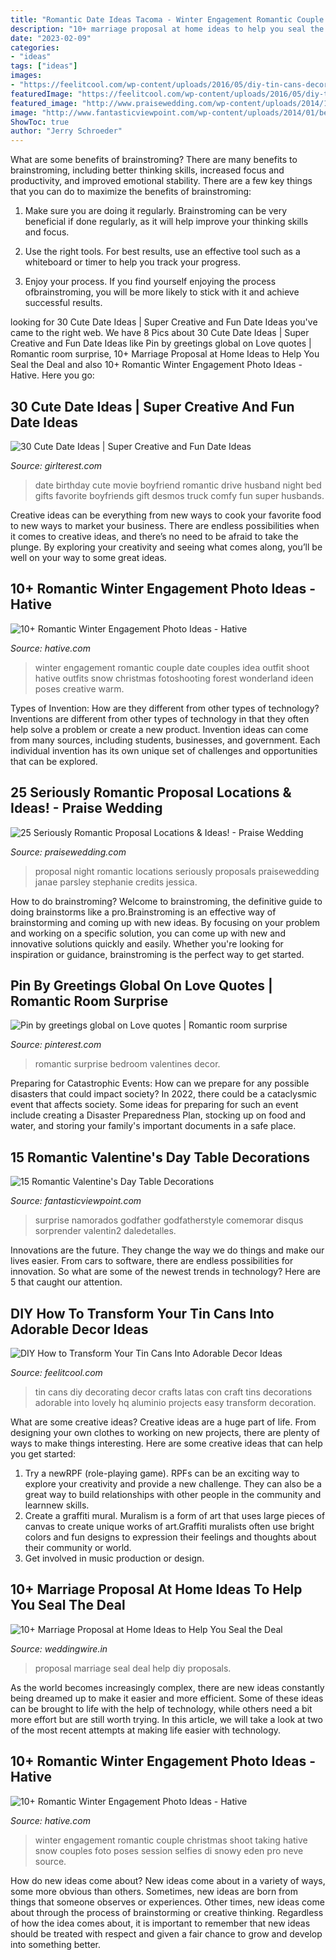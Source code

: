 ```yaml
---
title: "Romantic Date Ideas Tacoma - Winter Engagement Romantic Couple Date Couples Idea Outfit Shoot Hative Outfits Snow Christmas Fotoshooting Forest Wonderland Ideen Poses Creative Warm"
description: "10+ marriage proposal at home ideas to help you seal the deal"
date: "2023-02-09"
categories:
- "ideas"
tags: ["ideas"]
images:
- "https://feelitcool.com/wp-content/uploads/2016/05/diy-tin-cans-decorations17.jpg"
featuredImage: "https://feelitcool.com/wp-content/uploads/2016/05/diy-tin-cans-decorations17.jpg"
featured_image: "http://www.praisewedding.com/wp-content/uploads/2014/12/proposal2-night.jpg"
image: "http://www.fantasticviewpoint.com/wp-content/uploads/2014/01/best-ideas-for-valentines-day-dinner-at-home-1.jpg"
ShowToc: true
author: "Jerry Schroeder"
---
```



What are some benefits of brainstroming?
There are many benefits to brainstroming, including better thinking skills, increased focus and productivity, and improved emotional stability. There are a few key things that you can do to maximize the benefits of brainstroming:
1. Make sure you are doing it regularly. Brainstroming can be very beneficial if done regularly, as it will help improve your thinking skills and focus.

2. Use the right tools. For best results, use an effective tool such as a whiteboard or timer to help you track your progress.

3. Enjoy your process. If you find yourself enjoying the process ofbrainstroming, you will be more likely to stick with it and achieve successful results.

	

		
looking for 30 Cute Date Ideas | Super Creative and Fun Date Ideas you've came to the right web. We have 8 Pics about 30 Cute Date Ideas | Super Creative and Fun Date Ideas like Pin by greetings global on Love quotes | Romantic room surprise, 10+ Marriage Proposal at Home Ideas to Help You Seal the Deal and also 10+ Romantic Winter Engagement Photo Ideas - Hative. Here you go:
		
    
## 30 Cute Date Ideas | Super Creative And Fun Date Ideas

<img loading=lazy src="https://girlterest.com/wp-content/uploads/2016/04/daytrip.jpg" onerror="this.onerror=null;this.src='https://tse3.mm.bing.net/th?id=OIP.nql7TsPOiCvKQGOrl5XDZwHaHa&amp;pid=15.1';" alt="30 Cute Date Ideas | Super Creative and Fun Date Ideas">

_Source: girlterest.com_

>date birthday cute movie boyfriend romantic drive husband night bed gifts favorite boyfriends gift desmos truck comfy fun super husbands. 

	

Creative ideas can be everything from new ways to cook your favorite food to new ways to market your business. There are endless possibilities when it comes to creative ideas, and there’s no need to be afraid to take the plunge. By exploring your creativity and seeing what comes along, you’ll be well on your way to some great ideas.

    
## 10+ Romantic Winter Engagement Photo Ideas - Hative

<img loading=lazy src="https://hative.com/wp-content/uploads/2014/11/winter-engagement-photo-ideas/4-winter-engagement-photo-ideas.jpg" onerror="this.onerror=null;this.src='https://tse2.mm.bing.net/th?id=OIP.PttkRVoaTZOdBu3shGPDtQHaLI&amp;pid=15.1';" alt="10+ Romantic Winter Engagement Photo Ideas - Hative">

_Source: hative.com_

>winter engagement romantic couple date couples idea outfit shoot hative outfits snow christmas fotoshooting forest wonderland ideen poses creative warm. 

	

Types of Invention: How are they different from other types of technology?
Inventions are different from other types of technology in that they often help solve a problem or create a new product. Invention ideas can come from many sources, including students, businesses, and government. Each individual invention has its own unique set of challenges and opportunities that can be explored.

    
## 25 Seriously Romantic Proposal Locations &amp; Ideas! - Praise Wedding

<img loading=lazy src="http://www.praisewedding.com/wp-content/uploads/2014/12/proposal2-night.jpg" onerror="this.onerror=null;this.src='https://tse1.mm.bing.net/th?id=OIP.KFiKXkEYZByPdDxIgiP2YwHaPV&amp;pid=15.1';" alt="25 Seriously Romantic Proposal Locations &amp; Ideas! - Praise Wedding">

_Source: praisewedding.com_

>proposal night romantic locations seriously proposals praisewedding janae parsley stephanie credits jessica. 

	

How to do brainstroming?
Welcome to brainstroming, the definitive guide to doing brainstorms like a pro.Brainstroming is an effective way of brainstorming and coming up with new ideas. By focusing on your problem and working on a specific solution, you can come up with new and innovative solutions quickly and easily. Whether you're looking for inspiration or guidance, brainstroming is the perfect way to get started.

    
## Pin By Greetings Global On Love Quotes | Romantic Room Surprise

<img loading=lazy src="https://i.pinimg.com/736x/62/21/0b/62210b94756d07ca6db0632114562c6c.jpg" onerror="this.onerror=null;this.src='https://tse3.mm.bing.net/th?id=OIP.DwSU6bQGhauv90AfV-vz3AHaJN&amp;pid=15.1';" alt="Pin by greetings global on Love quotes | Romantic room surprise">

_Source: pinterest.com_

>romantic surprise bedroom valentines decor. 

	

Preparing for Catastrophic Events: How can we prepare for any possible disasters that could impact society?
In 2022, there could be a cataclysmic event that affects society. Some ideas for preparing for such an event include creating a Disaster Preparedness Plan, stocking up on food and water, and storing your family's important documents in a safe place.

    
## 15 Romantic Valentine&#039;s Day Table Decorations

<img loading=lazy src="http://www.fantasticviewpoint.com/wp-content/uploads/2014/01/best-ideas-for-valentines-day-dinner-at-home-1.jpg" onerror="this.onerror=null;this.src='https://tse4.mm.bing.net/th?id=OIP.Q61L70bvriqbo5mh8OELgAHaJ3&amp;pid=15.1';" alt="15 Romantic Valentine&#039;s Day Table Decorations">

_Source: fantasticviewpoint.com_

>surprise namorados godfather godfatherstyle comemorar disqus sorprender valentin2 daledetalles. 

	

Innovations are the future. They change the way we do things and make our lives easier. From cars to software, there are endless possibilities for innovation. So what are some of the newest trends in technology? Here are 5 that caught our attention.

    
## DIY How To Transform Your Tin Cans Into Adorable Decor Ideas

<img loading=lazy src="https://feelitcool.com/wp-content/uploads/2016/05/diy-tin-cans-decorations17.jpg" onerror="this.onerror=null;this.src='https://tse3.mm.bing.net/th?id=OIP.smKbm_O5we7zoir8XWQZfgHaRx&amp;pid=15.1';" alt="DIY How to Transform Your Tin Cans Into Adorable Decor Ideas">

_Source: feelitcool.com_

>tin cans diy decorating decor crafts latas con craft tins decorations adorable into lovely hq aluminio projects easy transform decoration. 

	

What are some creative ideas?
Creative ideas are a huge part of life. From designing your own clothes to working on new projects, there are plenty of ways to make things interesting. Here are some creative ideas that can help you get started: 
1. Try a newRPF (role-playing game). RPFs can be an exciting way to explore your creativity and provide a new challenge. They can also be a great way to build relationships with other people in the community and learnnew skills. 
2. Create a graffiti mural. Muralism is a form of art that uses large pieces of canvas to create unique works of art.Graffiti muralists often use bright colors and fun designs to expression their feelings and thoughts about their community or world. 
3. Get involved in music production or design.

    
## 10+ Marriage Proposal At Home Ideas To Help You Seal The Deal

<img loading=lazy src="https://cdn0.weddingwire.in/articles/images/5/3/9/1/img_91935/marriage-proposal-at-home-pinterest-diy-decor.jpeg" onerror="this.onerror=null;this.src='https://tse4.mm.bing.net/th?id=OIP.FwfghvdUwknpA0JxdCmHwQHaFZ&amp;pid=15.1';" alt="10+ Marriage Proposal at Home Ideas to Help You Seal the Deal">

_Source: weddingwire.in_

>proposal marriage seal deal help diy proposals. 

	

As the world becomes increasingly complex, there are new ideas constantly being dreamed up to make it easier and more efficient. Some of these ideas can be brought to life with the help of technology, while others need a bit more effort but are still worth trying. In this article, we will take a look at two of the most recent attempts at making life easier with technology.

    
## 10+ Romantic Winter Engagement Photo Ideas - Hative

<img loading=lazy src="https://hative.com/wp-content/uploads/2014/11/winter-engagement-photo-ideas/5-winter-engagement-photo-ideas.jpg" onerror="this.onerror=null;this.src='https://tse2.mm.bing.net/th?id=OIP.bRwovrPDmfY-iKnzPdUezAHaLH&amp;pid=15.1';" alt="10+ Romantic Winter Engagement Photo Ideas - Hative">

_Source: hative.com_

>winter engagement romantic couple christmas shoot taking hative snow couples foto poses session selfies di snowy eden pro neve source. 

	

How do new ideas come about?
New ideas come about in a variety of ways, some more obvious than others. Sometimes, new ideas are born from things that someone observes or experiences. Other times, new ideas come about through the process of brainstorming or creative thinking. Regardless of how the idea comes about, it is important to remember that new ideas should be treated with respect and given a fair chance to grow and develop into something better.

